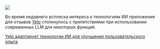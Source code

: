 <!--2025-03-10 13:03:34-->
<div class="yb">
  <div class="rss smaller1 habr"><img src="https://habrastorage.org/getpro/habr/upload_files/ef6/c7b/f64/ef6c7bf64de432383b6993b8b6745c78.jpg" /><p>Во время недавнего всплеска интереса к технологиям ИИ приложение для отзывов&nbsp;<a href="https://www.yelp.com/">Yelp</a> столкнулось с препятствиями при использовании современных LLM для некоторых функций.</p><p></p> <a... <br><a class="light" href="https://habr.com/ru/companies/bothub/news/889626/?utm_source=habrahabr&utm_medium=rss&utm_campaign=889626">Yelp адаптирует технологии ИИ для улучшения пользовательского опыта</a></div>
</div>
